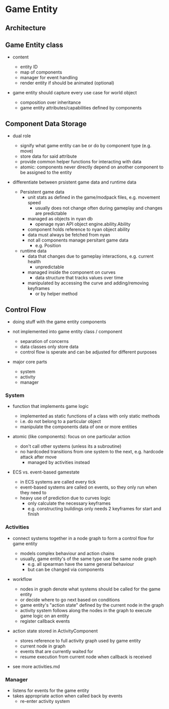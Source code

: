 # Game Entity

## Architecture

## Game Entity class

- content
  - entity ID
  - map of components
  - manager for event handling
  - render entity if should be animated (optional)

- game entity should capture every use case for world object
  - composition over inheritance
  - game entity attributes/capabilities defined by components

## Component Data Storage

- dual role
  - signify what game entity can be or do by component type (e.g. move)
  - store data for said attribute
  - provide common helper functions for interacting with data
  - atomic: components never directly depend on another component to be assigned to the entity

- differentiate between prsistent game data and runtime data
  - Persistent game data
    - unit stats as defined in the game/modpack files, e.g. movement speed
      - usually does not change often during gameplay and changes are predictable
    - managed as objects in nyan db
      - openage nyan API object engine.ability.Ability
    - component holds reference to nyan object ability
    - data must always be fetched from nyan
    - not all components manage persitant game data
      - e.g. Position
  - runtime data
    - data that changes due to gameplay interactions, e.g. current health
      - unpredictable
    - managed inside the component on curves
      - data structure that tracks values over time
    - manipulated by accessing the curve and adding/removing keyframes
      - or by helper method


## Control Flow

- doing stuff with the game entity components
- not implemented into game entity class / component
  - separation of concerns
  - data classes only store data
  - control flow is sperate and can be adjusted for different purposes

- major core parts
  - system
  - activity
  - manager

### System

- function that implements game logic
  - implemented as static functions of a class with only static methods
  - i.e. do not belong to a particular object
  - manipulate the components data of one or more entities

- atomic (like components): focus on one particular action
  - don't call other systems (unless its a subroutine)
  - no hardcoded transitions from one system to the next, e.g. hardcode attack after move
    - managed by activities instead

- ECS vs. event-based gamestate
  - in ECS systems are called every tick
  - event-based systems are called on events, so they only run when they need to
  - heavy use of prediction due to curves logic
    - only calculate the necessary keyframes
    - e.g. constructing buildings only needs 2 keyframes for start and finish

### Activities

- connect systems together in a node graph to form a control flow for game entity
  - models complex behaviour and action chains
  - usually, game entity's of the same type use the same node graph
    - e.g. all spearman have the same general behaviour
    - but can be changed via components

- workflow
  - nodes in graph denote what systems should be called for the game entity
  - or decide where to go next based on conditions
  - game entity's "action state" defined by the current node in the graph
  - activity system follows along the nodes in the graph to execute game logic on an entity
  - register callback events

- action state stored in ActivityComponent
  - stores reference to full activity graph used by game entity
  - current node in graph
  - events that are currently waited for
  - resume execution from current node when callback is received

- see more activities.md

### Manager

- listens for events for the game entity
- takes appropriate action when called back by events
  - re-enter activity system
